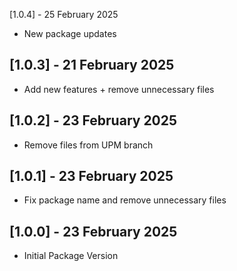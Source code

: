 [1.0.4] - 25 February 2025
 - New package updates

## [1.0.3] - 21 February 2025
 - Add new features + remove unnecessary files

## [1.0.2] - 23 February 2025
 - Remove files from UPM branch

## [1.0.1] - 23 February 2025
 - Fix package name and remove unnecessary files

## [1.0.0] - 23 February 2025
 - Initial Package Version